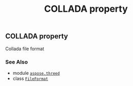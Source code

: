 ﻿---
title: COLLADA property
second_title: Aspose.3D for Python via .NET API References
description: 
type: docs
weight: 100
url: /python-net/aspose.threed/fileformat/collada/
is_root: false
---

## COLLADA property


Collada file format

### See Also
* module [`aspose.threed`](../../)
* class [`FileFormat`](/3d/python-net/aspose.threed/fileformat)
